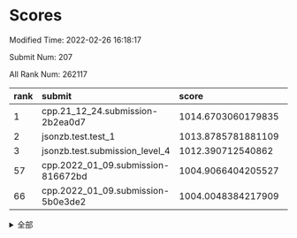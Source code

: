 # Scores

Modified Time: 2022-02-26 16:18:17

Submit Num: 207

All Rank Num: 262117

| rank |               submit               |       score        |       sigma        | pk_num |
| :--- | :--------------------------------- | :----------------- | :----------------- | :----- |
| 1    | cpp.21_12_24.submission-2b2ea0d7   | 1014.6703060179835 | 0.8312706728439703 | 5061   |
| 2    | jsonzb.test.test_1                 | 1013.8785781881109 | 0.8466631103483608 | 5062   |
| 3    | jsonzb.test.submission_level_4     | 1012.390712540862  | 0.7835197759269592 | 5065   |
| 57   | cpp.2022_01_09.submission-816672bd | 1004.9066404205527 | 0.7090943426339609 | 5064   |
| 66   | cpp.2022_01_09.submission-5b0e3de2 | 1004.0048384217909 | 0.7081758571791266 | 5065   |


<details>
<summary>全部</summary>

| rank |                 submit                 |       score        |       sigma        | pk_num |
| :--- | :------------------------------------- | :----------------- | :----------------- | :----- |
| 1    | cpp.21_12_24.submission-2b2ea0d7       | 1014.6703060179835 | 0.8312706728439703 | 5061   |
| 2    | jsonzb.test.test_1                     | 1013.8785781881109 | 0.8466631103483608 | 5062   |
| 3    | jsonzb.test.submission_level_4         | 1012.390712540862  | 0.7835197759269592 | 5065   |
| 4    | gobigger.level_3.submission_level_3_27 | 1011.4762113183276 | 0.7711099878019049 | 5064   |
| 5    | gobigger.level_3.submission_level_3_29 | 1011.3469930241264 | 0.7893793356100007 | 5064   |
| 6    | gobigger.level_3.submission_level_3_8  | 1011.2356679693128 | 0.7653568008281958 | 5065   |
| 7    | gobigger.level_3.submission_level_3_17 | 1011.0263348711405 | 0.7865406448881149 | 5064   |
| 8    | gobigger.level_3.submission_level_3_21 | 1010.9918459424364 | 0.7906739227162765 | 5061   |
| 9    | gobigger.level_3.submission_level_3_47 | 1010.8361251858598 | 0.7895289990989266 | 5070   |
| 10   | gobigger.level_3.submission_level_3_43 | 1010.7980669541653 | 0.7699573846753535 | 5061   |
| 11   | gobigger.level_3.submission_level_3_38 | 1010.7771461588109 | 0.7453350993554552 | 5063   |
| 12   | gobigger.level_3.submission_level_3_34 | 1010.6721300004302 | 0.7496282060652358 | 5063   |
| 13   | gobigger.level_3.submission_level_3_48 | 1010.6681229373493 | 0.7771504298665869 | 5063   |
| 14   | gobigger.level_3.submission_level_3_5  | 1010.6203005882714 | 0.7470844536387217 | 5064   |
| 15   | gobigger.level_3.submission_level_3_31 | 1010.6028799525204 | 0.8014148496739224 | 5064   |
| 16   | gobigger.level_3.submission_level_3_4  | 1010.5840474135458 | 0.7730747986808627 | 5067   |
| 17   | gobigger.level_3.submission_level_3_15 | 1010.4973031293958 | 0.7704213734589539 | 5067   |
| 18   | gobigger.level_3.submission_level_3_36 | 1010.4671818471114 | 0.7689193020574453 | 5068   |
| 19   | gobigger.level_3.submission_level_3_12 | 1010.4337543941871 | 0.7850661118289458 | 5067   |
| 20   | gobigger.level_3.submission_level_3_3  | 1010.4155290097658 | 0.7845061657270996 | 5061   |
| 21   | gobigger.level_3.submission_level_3_41 | 1010.330398749218  | 0.7604078996056105 | 5064   |
| 22   | gobigger.level_3.submission_level_3_14 | 1010.2467776802755 | 0.7622036165663487 | 5067   |
| 23   | gobigger.level_3.submission_level_3_2  | 1010.2464937400416 | 0.779267419760772  | 5064   |
| 24   | gobigger.level_3.submission_level_3_49 | 1010.212480058105  | 0.7530048464614567 | 5062   |
| 25   | gobigger.level_3.submission_level_3_20 | 1010.1454043332047 | 0.784707450272318  | 5066   |
| 26   | gobigger.level_3.submission_level_3_46 | 1010.1183195072354 | 0.748086525295052  | 5067   |
| 27   | gobigger.level_3.submission_level_3_26 | 1010.0614949274302 | 0.7534127435500012 | 5065   |
| 28   | gobigger.level_3.submission_level_3_32 | 1010.0547181569167 | 0.7510896872820213 | 5069   |
| 29   | gobigger.level_3.submission_level_3_13 | 1010.0448588437184 | 0.7931002746271469 | 5069   |
| 30   | gobigger.level_3.submission_level_3_19 | 1010.0260435770606 | 0.7591704180887234 | 5068   |
| 31   | gobigger.level_3.submission_level_3_0  | 1010.0202242611473 | 0.7641140956272713 | 5066   |
| 32   | gobigger.level_3.submission_level_3_40 | 1009.9999019492386 | 0.7660487726441396 | 5065   |
| 33   | gobigger.level_3.submission_level_3_44 | 1009.8839121697978 | 0.7438891502337313 | 5069   |
| 34   | gobigger.level_3.submission_level_3_18 | 1009.8469975752322 | 0.7516421943955652 | 5066   |
| 35   | gobigger.level_3.submission_level_3_28 | 1009.8007480106145 | 0.7507110038812156 | 5068   |
| 36   | gobigger.level_3.submission_level_3_30 | 1009.6918655653408 | 0.7221867572470432 | 5066   |
| 37   | gobigger.level_3.submission_level_3_23 | 1009.661763334355  | 0.7631572797165515 | 5064   |
| 38   | gobigger.level_3.submission_level_3_33 | 1009.5260895166493 | 0.7633194499918763 | 5067   |
| 39   | gobigger.level_3.submission_level_3_35 | 1009.4488953949372 | 0.7481631507440398 | 5066   |
| 40   | gobigger.level_3.submission_level_3_16 | 1009.3606732807955 | 0.730528738718497  | 5060   |
| 41   | gobigger.level_3.submission_level_3_22 | 1009.3041220272527 | 0.7593235110699623 | 5060   |
| 42   | gobigger.level_3.submission_level_3_25 | 1009.2686742339922 | 0.7532155167401928 | 5062   |
| 43   | gobigger.level_3.submission_level_3_37 | 1009.2558728952529 | 0.7611974900899742 | 5066   |
| 44   | gobigger.level_3.submission_level_3_42 | 1009.2164299258712 | 0.749279362888252  | 5062   |
| 45   | gobigger.level_3.submission_level_3_1  | 1009.1906548266045 | 0.7408751005143748 | 5067   |
| 46   | gobigger.level_3.submission_level_3_39 | 1009.179372245537  | 0.759502156996609  | 5067   |
| 47   | gobigger.level_3.submission_level_3_24 | 1009.1462497572642 | 0.7409157016683935 | 5066   |
| 48   | gobigger.level_3.submission_level_3_9  | 1009.0514898576415 | 0.7384606110534628 | 5061   |
| 49   | gobigger.level_3.submission_level_3_6  | 1008.8996504803482 | 0.746398677182714  | 5067   |
| 50   | gobigger.level_3.submission_level_3_10 | 1008.7739202530659 | 0.7338067703671194 | 5065   |
| 51   | gobigger.level_3.submission_level_3_7  | 1008.4654969023635 | 0.7455256970744842 | 5067   |
| 52   | gobigger.level_3.submission_level_3_11 | 1008.376487406981  | 0.7480789489395956 | 5066   |
| 53   | gobigger.level_3.submission_level_3_45 | 1008.2629272806497 | 0.7251141207095728 | 5065   |
| 54   | gobigger.level_1.submission_level_1_4  | 1005.4036006748084 | 0.7298298642020207 | 5069   |
| 55   | gobigger.level_1.submission_level_1_1  | 1005.1302154456002 | 0.7177023334811001 | 5059   |
| 56   | gobigger.level_1.submission_level_1_46 | 1004.9593216014471 | 0.7236189116534248 | 5063   |
| 57   | cpp.2022_01_09.submission-816672bd     | 1004.9066404205527 | 0.7090943426339609 | 5064   |
| 58   | gobigger.level_1.submission_level_1_14 | 1004.8869275851191 | 0.7251157816341927 | 5065   |
| 59   | gobigger.level_1.submission_level_1_2  | 1004.6374202730335 | 0.7065167492341138 | 5065   |
| 60   | gobigger.level_1.submission_level_1_7  | 1004.5541379497058 | 0.7391565342363811 | 5070   |
| 61   | gobigger.level_1.submission_level_1_37 | 1004.5034789858272 | 0.7135939367823513 | 5059   |
| 62   | gobigger.level_1.submission_level_1_5  | 1004.3824818709371 | 0.7210985148517396 | 5060   |
| 63   | gobigger.level_1.submission_level_1_29 | 1004.3798224168759 | 0.7194659074490551 | 5062   |
| 64   | gobigger.level_1.submission_level_1_27 | 1004.3273343719751 | 0.7173376953623468 | 5063   |
| 65   | gobigger.level_1.submission_level_1_45 | 1004.143273175687  | 0.7153590921319225 | 5068   |
| 66   | cpp.2022_01_09.submission-5b0e3de2     | 1004.0048384217909 | 0.7081758571791266 | 5065   |
| 67   | gobigger.level_1.submission_level_1_26 | 1003.8866845178048 | 0.7081098687998519 | 5066   |
| 68   | gobigger.level_1.submission_level_1_6  | 1003.7642854415361 | 0.7064078030135748 | 5066   |
| 69   | gobigger.level_1.submission_level_1_22 | 1003.7478258523897 | 0.7296598375057355 | 5065   |
| 70   | gobigger.level_1.submission_level_1_0  | 1003.6912057673013 | 0.7277329463769641 | 5066   |
| 71   | gobigger.level_1.submission_level_1_15 | 1003.6650852156223 | 0.7145268424452722 | 5059   |
| 72   | gobigger.level_1.submission_level_1_17 | 1003.6228976366673 | 0.7251126881914576 | 5065   |
| 73   | gobigger.level_1.submission_level_1_16 | 1003.4979995909217 | 0.7165238860847892 | 5064   |
| 74   | gobigger.level_1.submission_level_1_34 | 1003.3659868450645 | 0.7178538497312988 | 5066   |
| 75   | gobigger.level_1.submission_level_1_32 | 1003.34672926534   | 0.7119684938407816 | 5068   |
| 76   | gobigger.level_1.submission_level_1_44 | 1003.3329548559706 | 0.7074562350778995 | 5066   |
| 77   | gobigger.level_1.submission_level_1_43 | 1003.276368456377  | 0.7193668777284363 | 5060   |
| 78   | gobigger.level_1.submission_level_1_47 | 1003.2519358951614 | 0.7300212746099429 | 5064   |
| 79   | gobigger.level_1.submission_level_1_38 | 1003.2480329625841 | 0.7116775091562444 | 5064   |
| 80   | gobigger.level_1.submission_level_1_3  | 1003.2462181506055 | 0.7179019665755965 | 5062   |
| 81   | gobigger.level_1.submission_level_1_9  | 1003.2072303228748 | 0.7230953349206868 | 5060   |
| 82   | gobigger.level_1.submission_level_1_35 | 1003.1063456855524 | 0.7236813091604395 | 5069   |
| 83   | gobigger.level_1.submission_level_1_18 | 1003.0871171476208 | 0.7254951000136909 | 5065   |
| 84   | gobigger.level_1.submission_level_1_41 | 1003.0509560843235 | 0.7133857723546325 | 5066   |
| 85   | gobigger.level_1.submission_level_1_10 | 1003.0323801388223 | 0.7146893199156042 | 5067   |
| 86   | gobigger.level_1.submission_level_1_25 | 1003.0211545203694 | 0.7159491257163741 | 5065   |
| 87   | gobigger.level_1.submission_level_1_12 | 1002.9953491681651 | 0.7080881945629727 | 5064   |
| 88   | gobigger.level_1.submission_level_1_42 | 1002.9267903386605 | 0.7091444296165668 | 5063   |
| 89   | gobigger.level_1.submission_level_1_30 | 1002.8969741521704 | 0.7162998947817854 | 5062   |
| 90   | gobigger.level_1.submission_level_1_8  | 1002.8708932705916 | 0.7193387497436186 | 5064   |
| 91   | gobigger.level_1.submission_level_1_40 | 1002.8584227173476 | 0.7115640894953693 | 5065   |
| 92   | gobigger.level_1.submission_level_1_33 | 1002.7999883494884 | 0.7197705922090379 | 5067   |
| 93   | gobigger.level_1.submission_level_1_21 | 1002.7715673057955 | 0.7104114589906285 | 5062   |
| 94   | gobigger.level_1.submission_level_1_13 | 1002.5640037461853 | 0.7238426205224266 | 5063   |
| 95   | gobigger.level_1.submission_level_1_49 | 1002.4443927005609 | 0.7157306941633932 | 5061   |
| 96   | gobigger.level_1.submission_level_1_28 | 1002.1575188787272 | 0.7069079380196517 | 5064   |
| 97   | gobigger.level_1.submission_level_1_24 | 1002.1393010308512 | 0.7157041829388133 | 5063   |
| 98   | gobigger.level_1.submission_level_1_36 | 1002.1192660619275 | 0.7220892862017013 | 5066   |
| 99   | gobigger.level_1.submission_level_1_39 | 1002.0291048218234 | 0.7122588228368705 | 5068   |
| 100  | gobigger.level_1.submission_level_1_19 | 1002.0044110880268 | 0.7124688069868247 | 5065   |
| 101  | gobigger.level_1.submission_level_1_23 | 1001.9830510150392 | 0.7228336398540153 | 5061   |
| 102  | gobigger.level_1.submission_level_1_31 | 1001.8306247361355 | 0.7100395310103632 | 5061   |
| 103  | gobigger.level_1.submission_level_1_48 | 1001.7072358007141 | 0.7254885056285667 | 5062   |
| 104  | gobigger.level_1.submission_level_1_20 | 1001.5756404496749 | 0.7235732810778437 | 5066   |
| 105  | gobigger.level_1.submission_level_1_11 | 1001.4265717538681 | 0.7094830279713339 | 5063   |
| 106  | gobigger.random.submission_random_9    | 997.637986173485   | 0.7063655865971099 | 5065   |
| 107  | gobigger.random.submission_random_41   | 997.6369868588347  | 0.704875438105743  | 5068   |
| 108  | gobigger.random.submission_random_45   | 997.4951355520112  | 0.6968868798016119 | 5068   |
| 109  | gobigger.random.submission_random_18   | 997.3448251635756  | 0.7141956093085695 | 5066   |
| 110  | gobigger.random.submission_random_35   | 997.2376883968507  | 0.7108475024028347 | 5061   |
| 111  | gobigger.random.submission_random_28   | 997.1922928943218  | 0.7034254706360394 | 5066   |
| 112  | gobigger.random.submission_random_26   | 996.9674153320655  | 0.7136617472897739 | 5061   |
| 113  | gobigger.random.submission_random_37   | 996.6166859409309  | 0.7119213327794869 | 5065   |
| 114  | gobigger.random.submission_random_20   | 996.596768310893   | 0.7055179958560861 | 5064   |
| 115  | gobigger.random.submission_random_12   | 996.4754232733234  | 0.7135660275024899 | 5067   |
| 116  | gobigger.random.submission_random_47   | 996.4052025357793  | 0.7156117218682506 | 5069   |
| 117  | gobigger.random.submission_random_33   | 996.3409793252752  | 0.7291883390386611 | 5066   |
| 118  | gobigger.random.submission_random_21   | 996.3204894086969  | 0.7066705852088387 | 5069   |
| 119  | gobigger.random.submission_random_42   | 996.3122219284845  | 0.7100682358598724 | 5065   |
| 120  | gobigger.random.submission_random_2    | 996.2942034884439  | 0.7118510544144354 | 5064   |
| 121  | gobigger.random.submission_random_43   | 996.2374312320133  | 0.7066705634775113 | 5066   |
| 122  | gobigger.random.submission_random_44   | 996.140760093256   | 0.7086890159161616 | 5065   |
| 123  | gobigger.random.submission_random_24   | 996.0858943596694  | 0.7097469977489125 | 5067   |
| 124  | gobigger.random.submission_random_8    | 996.0844606008849  | 0.6991896873372474 | 5064   |
| 125  | gobigger.random.submission_random_31   | 995.9882800423688  | 0.7019549171591473 | 5064   |
| 126  | gobigger.random.submission_random_1    | 995.9849372667937  | 0.7023888360368563 | 5064   |
| 127  | gobigger.random.submission_random_30   | 995.9341509868626  | 0.6989852643287828 | 5068   |
| 128  | gobigger.random.submission_random_32   | 995.9144716084425  | 0.7183015153575582 | 5067   |
| 129  | gobigger.random.submission_random_40   | 995.9089692215921  | 0.7193008880241029 | 5063   |
| 130  | gobigger.random.submission_random_48   | 995.8787519423482  | 0.7017213854749562 | 5071   |
| 131  | gobigger.random.submission_random_14   | 995.8274843889124  | 0.7062310310062042 | 5065   |
| 132  | gobigger.random.submission_random_5    | 995.8238854663782  | 0.6984969599301502 | 5063   |
| 133  | gobigger.random.submission_random_27   | 995.7907884728462  | 0.7127422049750385 | 5070   |
| 134  | gobigger.random.submission_random_34   | 995.7595353453568  | 0.7210191111647888 | 5067   |
| 135  | gobigger.random.submission_random_15   | 995.752521619862   | 0.6986097299488458 | 5066   |
| 136  | gobigger.random.submission_random_10   | 995.7305233897835  | 0.7057791002292252 | 5062   |
| 137  | gobigger.random.submission_random_38   | 995.718942470472   | 0.7065313622797007 | 5064   |
| 138  | gobigger.random.submission_random_7    | 995.5966084084636  | 0.7162917701752433 | 5063   |
| 139  | gobigger.random.submission_random_36   | 995.5763632151409  | 0.7049096969229005 | 5060   |
| 140  | gobigger.random.submission_random_22   | 995.4917560277298  | 0.7183750202769053 | 5062   |
| 141  | gobigger.random.submission_random_39   | 995.4614021387877  | 0.6978359093090659 | 5069   |
| 142  | gobigger.random.submission_random_29   | 995.4611027922402  | 0.7120381614179543 | 5073   |
| 143  | gobigger.random.submission_random_49   | 995.4342156243383  | 0.7037421563852156 | 5060   |
| 144  | gobigger.random.submission_random_46   | 995.4035574782057  | 0.7101987123590691 | 5063   |
| 145  | gobigger.random.submission_random_19   | 995.3147329731814  | 0.7234020758988411 | 5066   |
| 146  | gobigger.random.submission_random_25   | 995.3090020642379  | 0.7084993895206949 | 5064   |
| 147  | gobigger.random.submission_random_6    | 995.3008346044629  | 0.7326347464128277 | 5067   |
| 148  | gobigger.random.submission_random_11   | 995.2588644262537  | 0.7149594295150066 | 5062   |
| 149  | gobigger.random.submission_random_4    | 995.2075141411665  | 0.7188580725327895 | 5065   |
| 150  | gobigger.random.submission_random_0    | 995.1552411576819  | 0.7280843555706089 | 5066   |
| 151  | gobigger.random.submission_random_17   | 995.0616985600567  | 0.6953694579585435 | 5066   |
| 152  | gobigger.level_2.submission_level_2_26 | 994.9459144539752  | 0.7142113407138632 | 5068   |
| 153  | gobigger.random.submission_random_16   | 994.7365150288123  | 0.7172103955067123 | 5068   |
| 154  | gobigger.random.submission_random_13   | 994.5166151513638  | 0.7283966603616238 | 5064   |
| 155  | gobigger.random.submission_random_23   | 994.426415895201   | 0.7265997642448085 | 5064   |
| 156  | gobigger.random.submission_random_3    | 994.3596002642784  | 0.696152992182016  | 5061   |
| 157  | gobigger.level_2.submission_level_2_35 | 994.2382264300591  | 0.7333893408679967 | 5066   |
| 158  | gobigger.level_2.submission_level_2_28 | 994.0938337630735  | 0.7213410570107791 | 5062   |
| 159  | gobigger.level_2.submission_level_2_29 | 993.7701628178233  | 0.7309304019401597 | 5060   |
| 160  | gobigger.level_2.submission_level_2_4  | 993.3477757589377  | 0.7497006290475826 | 5067   |
| 161  | gobigger.level_2.submission_level_2_13 | 993.2907118733336  | 0.7413104857426447 | 5068   |
| 162  | gobigger.level_2.submission_level_2_19 | 993.0926872925079  | 0.7284822016213217 | 5068   |
| 163  | gobigger.level_2.submission_level_2_34 | 993.0027190330704  | 0.7223749330606554 | 5066   |
| 164  | gobigger.level_2.submission_level_2_15 | 992.9603654625411  | 0.7500864307648801 | 5065   |
| 165  | gobigger.level_2.submission_level_2_23 | 992.8563053704232  | 0.7440741544204353 | 5066   |
| 166  | gobigger.level_2.submission_level_2_44 | 992.7778811468312  | 0.7386339926652953 | 5066   |
| 167  | gobigger.level_2.submission_level_2_10 | 992.7637518471479  | 0.738374807736321  | 5064   |
| 168  | gobigger.level_2.submission_level_2_30 | 992.7481563682385  | 0.7397360240093247 | 5065   |
| 169  | gobigger.level_2.submission_level_2_1  | 992.6062357398389  | 0.7279441383833778 | 5069   |
| 170  | gobigger.level_2.submission_level_2_48 | 992.540747064697   | 0.7463411611328284 | 5069   |
| 171  | gobigger.level_2.submission_level_2_40 | 992.4722165745768  | 0.7463424827720782 | 5064   |
| 172  | gobigger.level_2.submission_level_2_46 | 992.4530366272236  | 0.7451404074465668 | 5064   |
| 173  | gobigger.level_2.submission_level_2_9  | 992.4529505638479  | 0.7310787907396713 | 5065   |
| 174  | gobigger.level_2.submission_level_2_17 | 992.379113511989   | 0.7452500877020105 | 5066   |
| 175  | gobigger.level_2.submission_level_2_7  | 992.3141089825596  | 0.7514313510754427 | 5066   |
| 176  | gobigger.level_2.submission_level_2_27 | 992.2499793601647  | 0.7589242847885201 | 5069   |
| 177  | gobigger.level_2.submission_level_2_18 | 992.1763688168784  | 0.7408738213371632 | 5064   |
| 178  | gobigger.level_2.submission_level_2_22 | 992.1403598776894  | 0.7522330748960524 | 5063   |
| 179  | gobigger.level_2.submission_level_2_8  | 992.1262735426454  | 0.735062127868258  | 5072   |
| 180  | gobigger.level_2.submission_level_2_0  | 991.9958452335846  | 0.7287570763537997 | 5068   |
| 181  | gobigger.level_2.submission_level_2_24 | 991.9323057817373  | 0.7475706492446996 | 5065   |
| 182  | gobigger.level_2.submission_level_2_12 | 991.8742705912523  | 0.751918576898655  | 5062   |
| 183  | gobigger.level_2.submission_level_2_38 | 991.7945306828143  | 0.7394198908014528 | 5070   |
| 184  | gobigger.level_2.submission_level_2_33 | 991.7020131568603  | 0.7463102948910602 | 5062   |
| 185  | gobigger.level_2.submission_level_2_11 | 991.6949101154477  | 0.7481509709359189 | 5065   |
| 186  | gobigger.level_2.submission_level_2_45 | 991.6879700366677  | 0.7386392755661978 | 5068   |
| 187  | gobigger.level_2.submission_level_2_36 | 991.6041930740789  | 0.7412129560439048 | 5062   |
| 188  | gobigger.level_2.submission_level_2_14 | 991.5845112694803  | 0.7366218724541842 | 5063   |
| 189  | gobigger.level_2.submission_level_2_5  | 991.5577873153652  | 0.7511937726571141 | 5068   |
| 190  | gobigger.level_2.submission_level_2_43 | 991.5389698965298  | 0.7495614950484817 | 5066   |
| 191  | gobigger.level_2.submission_level_2_41 | 991.5270978460102  | 0.7415309363729093 | 5068   |
| 192  | gobigger.level_2.submission_level_2_31 | 991.5181514866924  | 0.7530712026168493 | 5066   |
| 193  | gobigger.level_2.submission_level_2_2  | 991.5004838750074  | 0.7453678276594143 | 5065   |
| 194  | gobigger.level_2.submission_level_2_39 | 991.3854378527316  | 0.7499645108240288 | 5062   |
| 195  | gobigger.level_2.submission_level_2_42 | 991.3826726091629  | 0.7602487240653233 | 5065   |
| 196  | gobigger.level_2.submission_level_2_32 | 991.3272878547809  | 0.7634540857537957 | 5064   |
| 197  | gobigger.level_2.submission_level_2_37 | 991.2691089565492  | 0.7549838010819705 | 5066   |
| 198  | gobigger.level_2.submission_level_2_3  | 991.1349926114842  | 0.7664429740130614 | 5068   |
| 199  | gobigger.level_2.submission_level_2_20 | 991.0890791890605  | 0.7374286308866378 | 5064   |
| 200  | gobigger.level_2.submission_level_2_25 | 991.0489922909328  | 0.7556923971183699 | 5071   |
| 201  | gobigger.level_2.submission_level_2_47 | 991.0323766911952  | 0.7532004485655275 | 5069   |
| 202  | gobigger.level_2.submission_level_2_49 | 990.878788134479   | 0.7524990933784989 | 5072   |
| 203  | gobigger.level_2.submission_level_2_6  | 990.835063599368   | 0.7429104824109833 | 5064   |
| 204  | gobigger.level_2.submission_level_2_21 | 990.8323290146018  | 0.7616824155202394 | 5064   |
| 205  | gobigger.level_2.submission_level_2_16 | 990.2012242422658  | 0.7615017446181023 | 5063   |
| 206  | gobigger.none.submission_none_0        | 979.1823681538327  | 1.25669555336267   | 5071   |
| 207  | gobigger.none.submission_none_1        | 977.4845205929134  | 1.40539996631263   | 5067   |

</details>